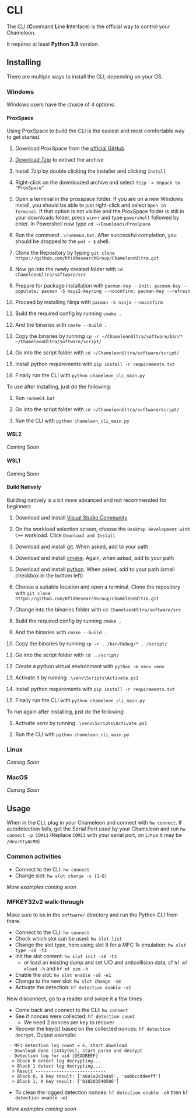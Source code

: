 # CLI

The CLI (**C**ommand **L**ine **I**nterface) is the official way to control your Chameleon.

It requires at least **Python 3.9** version.

## Installing

There are multiple ways to install the CLI, depending on your OS.

### Windows

Windows users have the choice of 4 options:

#### ProxSpace

Using ProxSpace to build the CLI is the easiest and most comfortable way to get started.

1. Download ProxSpace from the [official GitHub](https://github.com/Gator96100/ProxSpace/releases/latest)

2. [Download 7zip](https://www.7-zip.org/) to extract the archive

3. Install 7zip by double clicking the Installer and clicking `Install`

4. Right-click on the downloaded archive and select `7zip -> Unpack to "ProxSpace"`

5. Open a terminal in the proxspace folder. If you are on a new Windows install, you should be able to just right-click and select `Open in Terminal`. If that option is not visible and the ProxSpace folder is still in your downloads folder, press `win+r` and type `powershell` followed by enter. In Powershell now type `cd ~/Downloads/ProxSpace`

6. Run the command `.\runme64.bat`. After successful completion, you should be dropped to the `pm3 ~ $` shell.

7. Clone the Repository by typing `git clone https://github.com/RfidResearchGroup/ChameleonUltra.git`

8. Now go into the newly created folder with `cd ChameleonUltra/software/src`

9. Prepare for package installation with `pacman-key --init; pacman-key --populate; pacman -S msys2-keyring --noconfirm; pacman-key --refresh`

10. Proceed by installing Ninja with `pacman -S ninja --noconfirm`

11. Build the required config by running `cmake .`

12. And the binaries with `cmake --build .`

13. Copy the binaries by running `cp -r ~/ChameleonUltra/software/bin/* ~/ChameleonUltra/software/script/`

14. Go into the script folder with `cd ~/ChameleonUltra/software/script/`

15. Install python requirements with `pip install -r requirements.txt`

16. Finally run the CLI with `python chameleon_cli_main.py`

To use after installing, just do the following:

1. Run `runme64.bat`

2. Go into the script folder with `cd ~/ChameleonUltra/software/script/`

3. Run the CLI with `python chameleon_cli_main.py`

#### WSL2

Coming Soon

#### WSL1

Coming Soon

#### Build Natively

Building natively is a bit more advanced and not recommended for beginners

1. Download and install [Visual Studio Community](https://visualstudio.microsoft.com/de/downloads/)

2. On the workload selection screen, choose the `Desktop development with C++` workload. Click `Download and Install`

3. Download and install [git](https://git-scm.com/download). When asked, add to your path

4. Download and install [cmake](https://cmake.org/download/). Again, when asked, add to your path

5. Download and install [python](https://www.python.org/downloads/). When asked, add to your path (small checkbox in the bottom left)

6. Choose a suitable location and open a terminal. Clone the repository with `git clone https://github.com/RfidResearchGroup/ChameleonUltra.git`

7. Change into the binaries folder with `cd ChameleonUltra/software/src`

8. Build the required config by running `cmake .`

9. And the binaries with `cmake --build .`

10. Copy the binaries by running `cp -r ../bin/Debug/* ../script/`

11. Go into the script folder with `cd ../script/`

12. Create a python virtual environment with `python -m venv venv`

13. Activate it by running `.\venv\Scripts\Activate.ps1`

14. Install python requirements with `pip install -r requirements.txt`

15. Finally run the CLI with `python chameleon_cli_main.py`

To run again after installing, just do the following:

1. Activate venv by running `.\venv\Scripts\Activate.ps1`

2. Run the CLI with `python chameleon_cli_main.py`

### Linux

*Coming Soon*

### MacOS

*Coming Soon*

## Usage

When in the CLI, plug in your Chameleon and connect with `hw connect`. If autodetection fails, get the Serial Port used by your Chameleon and run `hw connect -p COM11` (Replace `COM11` with your serial port, on Linux it may be `/dev/ttyACM0`)

### Common activities

- Connect to the CLI: `hw connect`
- Change slot: `hw slot change -s [1-8]`

*More examples coming soon*

### MFKEY32v2 walk-through
Make sure to be in the `software/` directory and run the Python CLI from there.

- Connect to the CLI: `hw connect`
- Check which slot can be used: `hw slot list`
- Change the slot type, here using slot 8 for a MFC 1k emulation: `hw slot type -s8 -t3`
- Init the slot content: `hw slot init -s8 -t3`
  - or load an existing dump and set UID and anticollision data, cf `hf mf eload -h` and `hf mf sim -h`
- Enable the slot: `hw slot enable -s8 -e1`
- Change to the new slot: `hw slot change -s8`
- Activate the detection: `hf detection enable -e1`

Now disconnect, go to a reader and swipe it a few times

- Come back and connect to the CLI: `hw connect`
- See if nonces were collected: `hf detection count`
  - We need 2 nonces per key to recover
- Recover the key(s) based on the collected nonces: `hf detection decrypt`. Output example:
```
 - MF1 detection log count = 6, start download.
 - Download done (144bytes), start parse and decrypt
 - Detection log for uid [DEADBEEF]
  > Block 0 detect log decrypting...
  > Block 1 detect log decrypting...
  > Result ---------------------------
  > Block 0, A key result: ['a0a1a2a3a4a5', 'aabbccddeeff']
  > Block 1, A key result: ['010203040506']

```

- To clean the logged detection nonces: `hf detection enable -e0` then `hf detection enable -e1`



*More examples coming soon*
